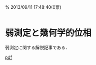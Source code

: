 % 2013/09/11 17:48:40(0票)
```{tags} "ノート", "量子力学", "弱測定"
```

# 弱測定と幾何学的位相

弱測定に関する解説記事である．

[pdf](sk-kitano-rep.pdf)
